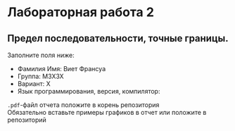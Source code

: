 # Лабораторная работа 2
## Предел последовательности, точные границы.

Заполните поля ниже:

- Фамилия Имя: Виет Франсуа  
- Группа: М3X3X  
- Вариант: X 
- Язык программирования, версия, компилятор:  

`.pdf`-файл отчета положите в корень репозитория  
Обязательно вставьте примеры графиков в отчет или положите в репозиторий
